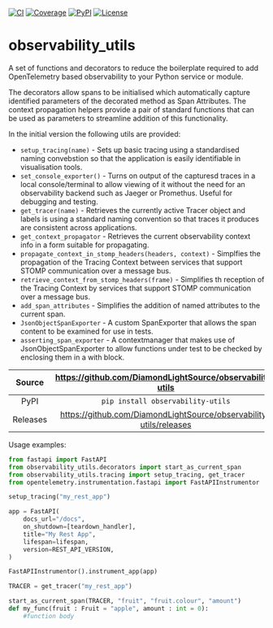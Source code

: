 [![CI](https://github.com/DiamondLightSource/observability-utils/actions/workflows/ci.yml/badge.svg)](https://github.com/DiamondLightSource/observability-utils/actions/workflows/ci.yml)
[![Coverage](https://codecov.io/gh/DiamondLightSource/observability-utils/branch/main/graph/badge.svg)](https://codecov.io/gh/DiamondLightSource/observability-utils)
[![PyPI](https://img.shields.io/pypi/v/observability-utils.svg)](https://pypi.org/project/observability-utils)
[![License](https://img.shields.io/badge/License-Apache%202.0-blue.svg)](https://opensource.org/licenses/Apache-2.0)

# observability_utils

A set of functions and decorators to reduce the boilerplate required to add OpenTelemetry based observability to your Python service or module.

The decorators allow spans to be initialised which automatically capture identified parameters of the decorated method as Span Attributes. The context propagation helpers provide a pair of standard functions that can be used as parameters to streamline addition of this functionality.

In the initial version the following utils are provided:

* ```setup_tracing(name)``` - Sets up basic tracing using  a standardised naming convebstion so that the application is easily identifiable in visualisation tools.
* ```set_console_exporter()``` - Turns on output of the capturesd traces in a local console/terminal to allow viewing of it without the need for an observability backend such as Jaeger or Promethus. Useful for debugging and testing.
* ```get_tracer(name)``` - Retrieves the currently active Tracer object and labels is using a standard naming convention so that traces it produces are consistent across applications.
* ```get_context_propagator``` - Retrieves the current observability context info in a form suitable for propagating.
* ```propagate_context_in_stomp_headers(headers, context)``` - Simplfies the propagation of the Tracing Context between services that support STOMP communication over a message bus.
* ```retrieve_context_from_stomp_headers(frame)``` - Simplifies th reception of the Tracing Context by services that support STOMP communication over a message bus.
* ```add_span_attributes``` - Simplifies the addition of named attributes to the current span.
* ```JsonObjectSpanExporter``` - A custom SpanExporter that allows the span content to be examined for use
in tests.
* ```asserting_span_exporter``` - A contextmanager that makes use of JsonObjectSpanExporter to allow
functions under test to be checked by enclosing them in a with block.

Source          | <https://github.com/DiamondLightSource/observability-utils>
:---:           | :---:
PyPI            | `pip install observability-utils`
Releases        | <https://github.com/DiamondLightSource/observability-utils/releases>

Usage examples:

```python
from fastapi import FastAPI
from observability_utils.decorators import start_as_current_span
from observability_utils.tracing import setup_tracing, get_tracer
from opentelemetry.instrumentation.fastapi import FastAPIInstrumentor

setup_tracing("my_rest_app")

app = FastAPI(
    docs_url="/docs",
    on_shutdown=[teardown_handler],
    title="My Rest App",
    lifespan=lifespan,
    version=REST_API_VERSION,
)

FastAPIInstrumentor().instrument_app(app)

TRACER = get_tracer("my_rest_app")

start_as_current_span(TRACER, "fruit", "fruit.colour", "amount")
def my_func(fruit : Fruit = "apple", amount : int = 0):
    #function body
```
